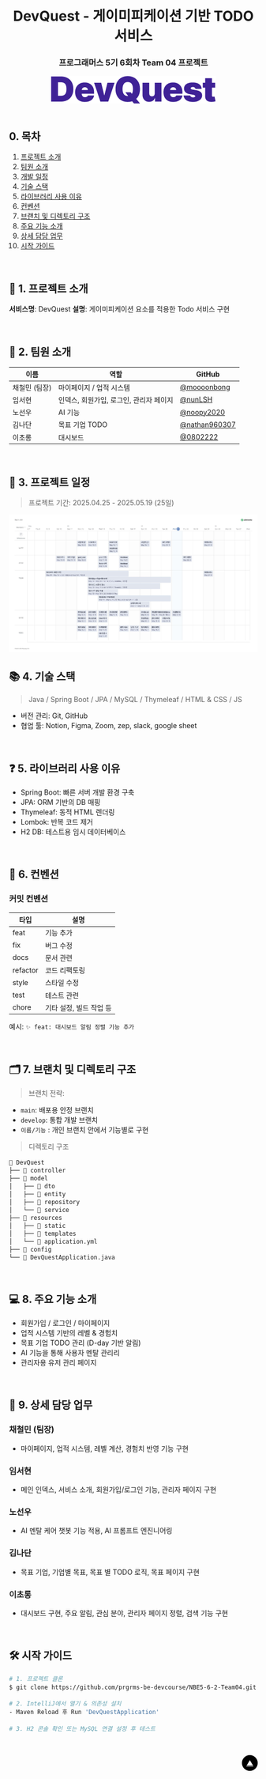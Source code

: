 <div id="top"></div>

<div align='center'>

<h1><b>DevQuest - 게이미피케이션 기반 TODO 서비스</b></h1>
<h3><b>프로그래머스 5기 6회차 Team 04 프로젝트</b></h3>

<img src="/src/main/resources/static/img/DevQuestLogo.png" alt="DevQuest 로고 이미지"/>

</div>

<br>

## 0. 목차

1. [프로젝트 소개](#1)
2. [팀원 소개](#2)
3. [개발 일정](#3)
4. [기술 스택](#4)
5. [라이브러리 사용 이유](#5)
6. [컨벤션](#6)
7. [브랜치 및 디렉토리 구조](#7)
8. [주요 기능 소개](#8)
9. [상세 담당 업무](#9)
10. [시작 가이드](#10)

<br />

## <span id="1">🚩 1. 프로젝트 소개</span>

**서비스명**: DevQuest
**설명**: 게이미피케이션 요소를 적용한 Todo 서비스 구현

<br>

## <span id="2">🏃 2. 팀원 소개</span>

| 이름       | 역할                                    | GitHub                                             |
| -------- | -----------------------                   | ------------------------------------------------   |
| 채철민 (팀장) | 마이페이지 / 업적 시스템                | [@moooonbong](https://github.com/moooonbong)       |
| 임서현        | 인덱스, 회원가입, 로그인, 관리자 페이지 | [@nunLSH](https://github.com/nunLSH)                |
| 노선우        | AI 기능                               | [@noopy2020](https://github.com/shtjsdn2000)     |
| 김나단        | 목표 기업 TODO                         | [@nathan960307](https://github.com/nathan960307) |
| 이초롱        | 대시보드                               | [@0802222](https://github.com/0802222)           |

<br>

## <span id="3">📅 3. 프로젝트 일정</span>

> 프로젝트 기간: 2025.04.25 - 2025.05.19 (25일)
 
<img src="/src/main/resources/static/img/WBS.jpg" alt="DevQuest 로고 이미지"/>

<br>

## <span id="4">📚 4. 기술 스택</span>

> Java / Spring Boot / JPA / MySQL / Thymeleaf / HTML & CSS / JS

* 버전 관리: Git, GitHub
* 협업 툴: Notion, Figma, Zoom, zep, slack, google sheet

<br>

## <span id="5">❓ 5. 라이브러리 사용 이유</span>

* Spring Boot: 빠른 서버 개발 환경 구축
* JPA: ORM 기반의 DB 매핑
* Thymeleaf: 동적 HTML 렌더링
* Lombok: 반복 코드 제거
* H2 DB: 테스트용 임시 데이터베이스

<br>

## <span id="6">🤝 6. 컨벤션</span>

### 커밋 컨벤션

| 타입       | 설명                
| -------- | --------------        
| feat     | 기능 추가              
| fix      | 버그 수정              
| docs     | 문서 관련              
| refactor | 코드 리팩토링           
| style    | 스타일 수정             
| test     | 테스트 관련             
| chore    | 기타 설정, 빌드 작업 등 

예시: `✨ feat: 대시보드 알림 정렬 기능 추가`

<br>

## <span id="7">🗂️ 7. 브랜치 및 디렉토리 구조</span>

> 브랜치 전략:

* `main`: 배포용 안정 브랜치
* `develop`: 통합 개발 브랜치
* `이름/기능` : 개인 브랜치 안에서 기능별로 구현 

> 디렉토리 구조

```
📂 DevQuest
├── 📂 controller
├── 📂 model
│   ├── 📂 dto
│   ├── 📂 entity
│   ├── 📂 repository
│   └── 📂 service
├── 📂 resources
│   ├── 📂 static
│   ├── 📂 templates
│   └── 📄 application.yml
├── 📂 config
└── 📄 DevQuestApplication.java
```

<br>

## <span id="8">💻 8. 주요 기능 소개</span>

* 회원가입 / 로그인 / 마이페이지
* 업적 시스템 기반의 레벨 & 경험치
* 목표 기업 TODO 관리 (D-day 기반 알림)
* AI 기능을 통해 사용자 멘탈 관리리
* 관리자용 유저 관리 페이지

<br>

## <span id="9">📄 9. 상세 담당 업무</span>

### 채철민 (팀장)

* 마이페이지, 업적 시스템, 레벨 계산, 경험치 반영 기능 구현 

### 임서현

* 메인 인덱스, 서비스 소개, 회원가입/로그인 기능, 관리자 페이지 구현

### 노선우

* AI 멘탈 케어 챗봇 기능 적용, AI 프롬프트 엔진니어링


### 김나단

* 목표 기업, 기업별 목표, 목표 별 TODO 로직, 목표 페이지 구현

### 이초롱

* 대시보드 구현, 주요 알림, 관심 분야, 관리자 페이지 정렬, 검색 기능 구현

<br>

## <span id="10">🛠️ 시작 가이드</span>

```bash
# 1. 프로젝트 클론
$ git clone https://github.com/prgrms-be-devcourse/NBE5-6-2-Team04.git

# 2. IntelliJ에서 열기 & 의존성 설치
- Maven Reload 후 Run 'DevQuestApplication'

# 3. H2 콘솔 확인 또는 MySQL 연결 설정 후 테스트
```

<br>

<p style='background: black; width: 32px; height: 32px; border-radius: 50%; display: flex; justify-content: center; align-items: center; margin-left: auto;'><a href="#top" style='color: white;'>▲</a></p>

